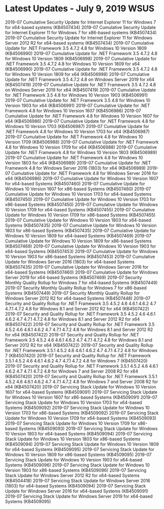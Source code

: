 # Latest Updates - July 9, 2019 WSUS
2019-07 Cumulative Security Update for Internet Explorer 11 for Windows 7 for x64-based systems (KB4507434)
2019-07 Cumulative Security Update for Internet Explorer 11 for Windows 7 for x86-based systems (KB4507434)
2019-07 Cumulative Security Update for Internet Explorer 11 for Windows Server 2012 R2 for x64-based systems (KB4507434)
2019-07 Cumulative Update for .NET Framework 3.5 4.7.2 4.8 for Windows 10 Version 1809 (KB4506990)
2019-07 Cumulative Update for .NET Framework 3.5 4.7.2 4.8 for Windows 10 Version 1809 (KB4506998)
2019-07 Cumulative Update for .NET Framework 3.5 4.7.2 4.8 for Windows 10 Version 1809 for x64 (KB4506990)
2019-07 Cumulative Update for .NET Framework 3.5 4.7.2 4.8 for Windows 10 Version 1809 for x64 (KB4506998)
2019-07 Cumulative Update for .NET Framework 3.5 4.7.2 4.8 on Windows Server 2019 for x64 (KB4507419)
2019-07 Cumulative Update for .NET Framework 3.5 4.7.2 4.8 on Windows Server 2019 for x64 (KB4507419)
2019-07 Cumulative Update for .NET Framework 3.5 4.8 for Windows 10 Version 1903 (KB4506991)
2019-07 Cumulative Update for .NET Framework 3.5 4.8 for Windows 10 Version 1903 for x64 (KB4506991)
2019-07 Cumulative Update for .NET Framework 4.8 for Windows 10 Version 1607 (KB4506986)
2019-07 Cumulative Update for .NET Framework 4.8 for Windows 10 Version 1607 for x64 (KB4506986)
2019-07 Cumulative Update for .NET Framework 4.8 for Windows 10 Version 1703 (KB4506987)
2019-07 Cumulative Update for .NET Framework 4.8 for Windows 10 Version 1703 for x64 (KB4506987)
2019-07 Cumulative Update for .NET Framework 4.8 for Windows 10 Version 1709 (KB4506988)
2019-07 Cumulative Update for .NET Framework 4.8 for Windows 10 Version 1709 for x64 (KB4506988)
2019-07 Cumulative Update for .NET Framework 4.8 for Windows 10 Version 1803 (KB4506989)
2019-07 Cumulative Update for .NET Framework 4.8 for Windows 10 Version 1803 for x64 (KB4506989)
2019-07 Cumulative Update for .NET Framework 4.8 for Windows Server 2016 (1803) for x64 (KB4506989)
2019-07 Cumulative Update for .NET Framework 4.8 for Windows Server 2016 for x64 (KB4506986)
2019-07 Cumulative Update for Windows 10 Version 1607 for x64-based Systems (KB4507460)
2019-07 Cumulative Update for Windows 10 Version 1607 for x86-based Systems (KB4507460)
2019-07 Cumulative Update for Windows 10 Version 1703 for x64-based Systems (KB4507450)
2019-07 Cumulative Update for Windows 10 Version 1703 for x86-based Systems (KB4507450)
2019-07 Cumulative Update for Windows 10 Version 1709 for x64-based Systems (KB4507455)
2019-07 Cumulative Update for Windows 10 Version 1709 for x86-based Systems (KB4507455)
2019-07 Cumulative Update for Windows 10 Version 1803 for x64-based Systems (KB4507435)
2019-07 Cumulative Update for Windows 10 Version 1803 for x86-based Systems (KB4507435)
2019-07 Cumulative Update for Windows 10 Version 1809 for x64-based Systems (KB4507469)
2019-07 Cumulative Update for Windows 10 Version 1809 for x86-based Systems (KB4507469)
2019-07 Cumulative Update for Windows 10 Version 1903 for x64-based Systems (KB4507453)
2019-07 Cumulative Update for Windows 10 Version 1903 for x86-based Systems (KB4507453)
2019-07 Cumulative Update for Windows Server 2016 (1803) for x64-based Systems (KB4507435)
2019-07 Cumulative Update for Windows Server 2016 for x64-based Systems (KB4507460)
2019-07 Cumulative Update for Windows Server 2019 for x64-based Systems (KB4507469)
2019-07 Security Monthly Quality Rollup for Windows 7 for x64-based Systems (KB4507449)
2019-07 Security Monthly Quality Rollup for Windows 7 for x86-based Systems (KB4507449)
2019-07 Security Monthly Quality Rollup for Windows Server 2012 R2 for x64-based Systems (KB4507448)
2019-07 Security and Quality Rollup for .NET Framework 3.5 4.5.2 4.6 4.6.1 4.6.2 4.7 4.7.1 4.7.2 4.8 for Windows 8.1 and Server 2012 R2 for x64 (KB4507422)
2019-07 Security and Quality Rollup for .NET Framework 3.5 4.5.2 4.6 4.6.1 4.6.2 4.7 4.7.1 4.7.2 4.8 for Windows 8.1 and Server 2012 R2 for x64 (KB4507422)
2019-07 Security and Quality Rollup for .NET Framework 3.5 4.5.2 4.6 4.6.1 4.6.2 4.7 4.7.1 4.7.2 4.8 for Windows 8.1 and Server 2012 R2 for x64 (KB4507422)
2019-07 Security and Quality Rollup for .NET Framework 3.5 4.5.2 4.6 4.6.1 4.6.2 4.7 4.7.1 4.7.2 4.8 for Windows 8.1 and Server 2012 R2 for x64 (KB4507422)
2019-07 Security and Quality Rollup for .NET Framework 3.5.1 4.5.2 4.6 4.6.1 4.6.2 4.7 4.7.1 4.7.2 4.8 for Windows 7 (KB4507420)
2019-07 Security and Quality Rollup for .NET Framework 3.5.1 4.5.2 4.6 4.6.1 4.6.2 4.7 4.7.1 4.7.2 4.8 for Windows 7 (KB4507420)
2019-07 Security and Quality Rollup for .NET Framework 3.5.1 4.5.2 4.6 4.6.1 4.6.2 4.7 4.7.1 4.7.2 4.8 for Windows 7 and Server 2008 R2 for x64 (KB4507420)
2019-07 Security and Quality Rollup for .NET Framework 3.5.1 4.5.2 4.6 4.6.1 4.6.2 4.7 4.7.1 4.7.2 4.8 for Windows 7 and Server 2008 R2 for x64 (KB4507420)
2019-07 Servicing Stack Update for Windows 10 Version 1607 for x64-based Systems (KB4509091)
2019-07 Servicing Stack Update for Windows 10 Version 1607 for x86-based Systems (KB4509091)
2019-07 Servicing Stack Update for Windows 10 Version 1703 for x64-based Systems (KB4509092)
2019-07 Servicing Stack Update for Windows 10 Version 1703 for x86-based Systems (KB4509092)
2019-07 Servicing Stack Update for Windows 10 Version 1709 for x64-based Systems (KB4509093)
2019-07 Servicing Stack Update for Windows 10 Version 1709 for x86-based Systems (KB4509093)
2019-07 Servicing Stack Update for Windows 10 Version 1803 for x64-based Systems (KB4509094)
2019-07 Servicing Stack Update for Windows 10 Version 1803 for x86-based Systems (KB4509094)
2019-07 Servicing Stack Update for Windows 10 Version 1809 for x64-based Systems (KB4509095)
2019-07 Servicing Stack Update for Windows 10 Version 1809 for x86-based Systems (KB4509095)
2019-07 Servicing Stack Update for Windows 10 Version 1903 for x64-based Systems (KB4509096)
2019-07 Servicing Stack Update for Windows 10 Version 1903 for x86-based Systems (KB4509096)
2019-07 Servicing Stack Update for Windows Server 2012 R2 for x64-based Systems (KB4504418)
2019-07 Servicing Stack Update for Windows Server 2016 (1803) for x64-based Systems (KB4509094)
2019-07 Servicing Stack Update for Windows Server 2016 for x64-based Systems (KB4509091)
2019-07 Servicing Stack Update for Windows Server 2019 for x64-based Systems (KB4509095)
